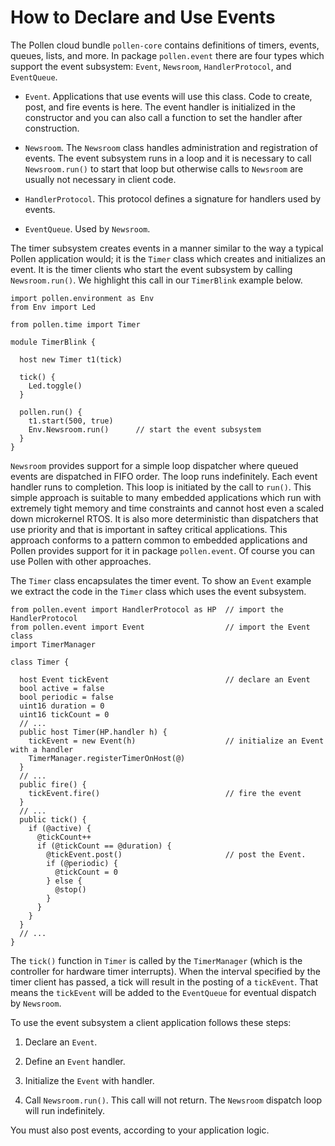 
How to Declare and Use Events
===========================

The Pollen cloud bundle `pollen-core` contains definitions of timers, events, queues, lists, and more. In package `pollen.event` there are four types which support the event subsystem: `Event`, `Newsroom`, `HandlerProtocol`, and `EventQueue`. 

- `Event`.
Applications that use events will use this class. Code to create, post, and fire events is here. The event handler is initialized in the constructor and you can also call a function to set the handler after construction. 

- `Newsroom`.
The `Newsroom` class handles administration and registration of events. The event subsystem runs in a loop and it is necessary to call `Newsroom.run()` to start that loop but otherwise calls to `Newsroom` are usually not necessary in client code. 

- `HandlerProtocol`.
This protocol defines a signature for handlers used by events.

- `EventQueue`.
Used by `Newsroom`.


The timer subsystem creates events in a manner similar to the way a typical Pollen application would; it is the `Timer` class which creates and initializes an event. It is the timer clients who start the event subsystem by calling `Newsroom.run()`. We highlight this call in our `TimerBlink` example below.

    import pollen.environment as Env
    from Env import Led
    
    from pollen.time import Timer
    
    module TimerBlink {
    
      host new Timer t1(tick)    
    
      tick() {
        Led.toggle()
      }
    
      pollen.run() {
        t1.start(500, true)      
        Env.Newsroom.run()      // start the event subsystem
      }
    }

`Newsroom` provides support for a simple loop dispatcher where queued events are dispatched in FIFO order. The loop runs indefinitely. Each event handler runs to completion. This loop is initiated by the call to `run()`. This simple approach is suitable to many embedded applications which run with extremely tight memory and time constraints and cannot host even a scaled down microkernel RTOS. It is also more deterministic than dispatchers that use priority and that is important in saftey critical applications. This approach conforms to a pattern common to embedded applications and Pollen provides support for it in package `pollen.event`. Of course you can use Pollen with other approaches. 

The `Timer` class encapsulates the timer event. To show an `Event` example we extract the code in the `Timer` class which uses the event subsystem.

    from pollen.event import HandlerProtocol as HP  // import the HandlerProtocol
    from pollen.event import Event                  // import the Event class
    import TimerManager
    
    class Timer {  
    
      host Event tickEvent                          // declare an Event
      bool active = false
      bool periodic = false
      uint16 duration = 0
      uint16 tickCount = 0
      // ...
      public host Timer(HP.handler h) {   
        tickEvent = new Event(h)                    // initialize an Event with a handler
        TimerManager.registerTimerOnHost(@)
      }  
      // ...
      public fire() {
        tickEvent.fire()                            // fire the event 
      }
      // ...
      public tick() {
        if (@active) {
          @tickCount++
          if (@tickCount == @duration) {
            @tickEvent.post()                       // post the Event.
            if (@periodic) {
              @tickCount = 0
            } else {
              @stop()
            }
          }
        }
      }
      // ...
    }

The `tick()` function in `Timer` is called by the `TimerManager` (which is the controller for hardware timer interrupts). When the interval specified by the timer client has passed, a tick will result in the posting of a `tickEvent`. That means the `tickEvent` will be added to the `EventQueue` for eventual dispatch by `Newsroom`. 

To use the event subsystem a client application follows these steps:

1. Declare an `Event`.

2. Define an `Event` handler.

3. Initialize the `Event` with handler. 

4. Call `Newsroom.run()`. This call will not return. The `Newsroom` dispatch loop will run indefinitely. 

You must also post events, according to your application logic. 
